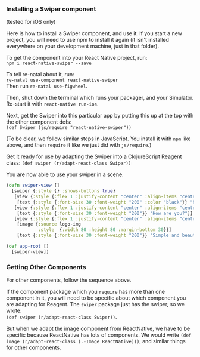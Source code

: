### Installing a Swiper component
(tested for iOS only)

Here is how to install a Swiper component, and use it. If you start
a new project, you will need to use npm to install it again (it
isn't installed everywhere on your development machine, just in
that folder).

To get the component into your React Native project, run:  
`npm i react-native-swiper --save`

To tell re-natal about it, run:    
`re-natal use-component react-native-swiper`  
Then run `re-natal use-figwheel`.

Then, shut down the terminal which runs your packager, and your Simulator. Re-start it with `react-native run-ios`.

Next, get the Swiper into this particular app by putting this up at the top with the other component defs:  
`(def Swiper (js/require "react-native-swiper"))`

(To be clear, we follow similar steps in JavaScript. You install it with `npm` like above, and then `require` it like we just did with `js/require`.)

Get it ready for use by adapting the Swiper into a ClojureScript Reagent class: 
`(def swiper (r/adapt-react-class Swiper))`

You are now able to use your swiper in a scene.
```clojure
(defn swiper-view []
  [swiper {:style {} :shows-buttons true}
   [view {:style {:flex 1 :justify-content "center" :align-items "center" :background-color "skyblue"}}
    [text {:style {:font-size 30 :font-weight "200" :color "black"}} "hello"]]
   [view {:style {:flex 1 :justify-content "center" :align-items "center" :background-color "steelblue"}}
    [text {:style {:font-size 30 :font-weight "200"}} "How are you?"]]
   [view {:style {:flex 1 :justify-content "center" :align-items "center" :background-color "aquamarine"}}
    [image {:source logo-img
            :style  {:width 80 :height 80 :margin-bottom 30}}]    
    [text {:style {:font-size 30 :font-weight "200"}} "Simple and beautiful"]]])

(def app-root []
  [swiper-view])
```

### Getting Other Components
For other components, follow the sequence above.  

If the component package which you `require` has more than one component in it, you will need to be specific about which component you are adapting for Reagent. The `swiper` package just has the swiper, so we wrote:  
`(def swiper (r/adapt-react-class Swiper))`.

But when we adapt the image component from ReactNative, we have to be specific because ReactNative has lots of components.
We would write `(def image (r/adapt-react-class (.-Image ReactNative)))`, and similar things for other components.
